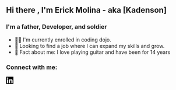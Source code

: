 ## Hi there , I'm Erick Molina - aka [Kadenson]

### I'm a father, Developer, and soldier
- 🐱‍👤 I'm currently enrolled in coding dojo.
- 🥅 Looking to find a job where I can expand my skills and grow.
- 🎸 Fact about me: I love playing guitar and have been for 14 years

### Connect with me:

[![website](smallLinkin.png)](https://linkedin.com/in/erick-molina-64718a185/)
